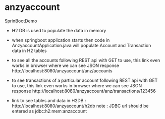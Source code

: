 # anzyaccount
 SprinBootDemo
 - H2 DB is used to populate the data in memory
 - when springboot application starts then code in AnzyaccountApplication.java will populate Account and Transaction data in H2 tables
 - to see all the accounts following REST api with GET to use, this link even works in browser where we can see JSON response
 http://localhost:8080/anzyaccount/anz/accounts
 - to see transactions of a particular account following REST api with GET to use, this link even works in browser where we can see JSON response
 http://localhost:8080/anzyaccount/anz/transactions/123456
 
 - link to see tables and data in H2DB : http://localhost:8080/anzyaccount/h2db
 note : JDBC url should be entered as jdbc:h2:mem:anzaccount
 
